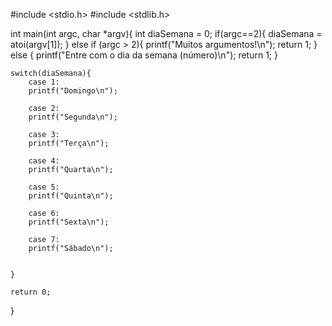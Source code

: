 #include <stdio.h>
#include <stdlib.h>

int main(int argc, char *argv){
    int diaSemana = 0; 
    if(argc==2){
        diaSemana = atoi(argv[1]);
    } else if (argc > 2){
        printf("Muitos argumentos!\n");
        return 1; 
    } else {
        printf("Entre com o dia da semana (número)\n");
        return 1; 
    }
    
    switch(diaSemana){
        case 1: 
        printf("Domingo\n"); 
        
        case 2: 
        printf("Segunda\n"); 
        
        case 3: 
        printf("Terça\n"); 
        
        case 4: 
        printf("Quarta\n"); 
        
        case 5: 
        printf("Quinta\n"); 
        
        case 6: 
        printf("Sexta\n"); 
        
        case 7: 
        printf("Sábado\n"); 
        
        
    }

    return 0;
}